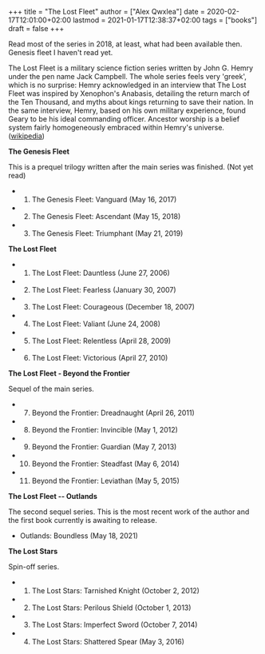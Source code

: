 +++
title = "The Lost Fleet"
author = ["Alex Qwxlea"]
date = 2020-02-17T12:01:00+02:00
lastmod = 2021-01-17T12:38:37+02:00
tags = ["books"]
draft = false
+++

Read most of the series in 2018, at least, what had been available then. Genesis fleet I haven't read yet.

The Lost Fleet is a military science fiction series written by John G. Hemry under the pen name Jack Campbell. The whole series feels very 'greek', which is no surprise: Hemry acknowledged in an interview that The Lost Fleet was inspired by Xenophon's Anabasis, detailing the return march of the Ten Thousand, and myths about kings returning to save their nation. In the same interview, Hemry, based on his own military experience, found Geary to be his ideal commanding officer. Ancestor worship is a belief system fairly homogeneously embraced within Hemry's universe. ([wikipedia](https://en.wikipedia.org/wiki/The%5FLost%5FFleet#section=7))

****The Genesis Fleet****

This is a prequel trilogy written after the main series was finished. (Not yet read)

-   1. The Genesis Fleet: Vanguard (May 16, 2017)
-   2. The Genesis Fleet: Ascendant (May 15, 2018)
-   3. The Genesis Fleet: Triumphant (May 21, 2019)

****The Lost Fleet****

-   1. The Lost Fleet: Dauntless	(June 27, 2006)
-   2. The Lost Fleet: Fearless (January 30, 2007)
-   3. The Lost Fleet: Courageous (December 18, 2007)
-   4. The Lost Fleet: Valiant	(June 24, 2008)
-   5. The Lost Fleet: Relentless	(April 28, 2009)
-   6. The Lost Fleet: Victorious (April 27, 2010)

****The Lost Fleet - Beyond the Frontier****

Sequel of the main series.

-   7. Beyond the Frontier: Dreadnaught (April 26, 2011)
-   8. Beyond the Frontier: Invincible (May 1, 2012)
-   9. Beyond the Frontier: Guardian (May 7, 2013)
-   10. Beyond the Frontier: Steadfast (May 6, 2014)
-   11. Beyond the Frontier: Leviathan (May 5, 2015)

****The Lost Fleet -- Outlands****

The second sequel series. This is the most recent work of the author and the first book currently is awaiting to release.

-   Outlands: Boundless (May 18, 2021)

****The Lost Stars****

Spin-off series.

-   1. The Lost Stars: Tarnished Knight (October 2, 2012)
-   2. The Lost Stars: Perilous Shield (October 1, 2013)
-   3. The Lost Stars: Imperfect Sword (October 7, 2014)
-   4. The Lost Stars: Shattered Spear (May 3, 2016)
